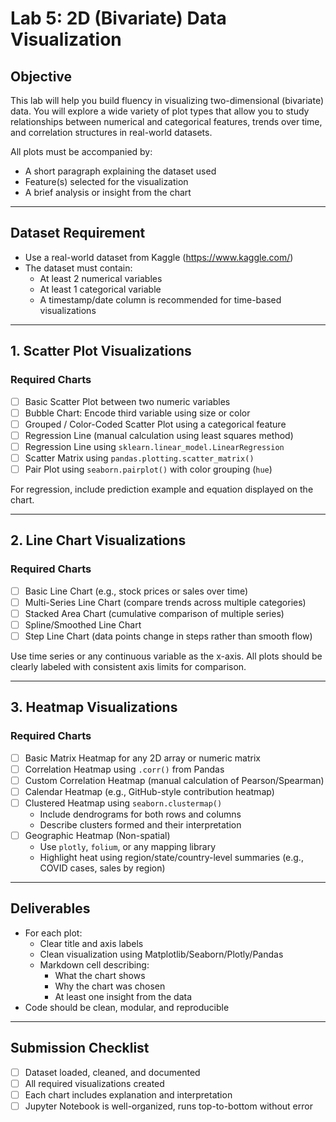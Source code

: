 # Lab 5: 2D (Bivariate) Data Visualization

## Objective

This lab will help you build fluency in visualizing two-dimensional (bivariate) data. You will explore a wide variety of plot types that allow you to study relationships between numerical and categorical features, trends over time, and correlation structures in real-world datasets.

All plots must be accompanied by:

- A short paragraph explaining the dataset used
- Feature(s) selected for the visualization
- A brief analysis or insight from the chart

---

## Dataset Requirement

- Use a real-world dataset from Kaggle (https://www.kaggle.com/)
- The dataset must contain:
  - At least 2 numerical variables
  - At least 1 categorical variable
  - A timestamp/date column is recommended for time-based visualizations

---

## 1. Scatter Plot Visualizations

### Required Charts

- [ ] Basic Scatter Plot between two numeric variables
- [ ] Bubble Chart: Encode third variable using size or color
- [ ] Grouped / Color-Coded Scatter Plot using a categorical feature
- [ ] Regression Line (manual calculation using least squares method)
- [ ] Regression Line using `sklearn.linear_model.LinearRegression`
- [ ] Scatter Matrix using `pandas.plotting.scatter_matrix()`
- [ ] Pair Plot using `seaborn.pairplot()` with color grouping (`hue`)

For regression, include prediction example and equation displayed on the chart.

---

## 2. Line Chart Visualizations

### Required Charts

- [ ] Basic Line Chart (e.g., stock prices or sales over time)
- [ ] Multi-Series Line Chart (compare trends across multiple categories)
- [ ] Stacked Area Chart (cumulative comparison of multiple series)
- [ ] Spline/Smoothed Line Chart
- [ ] Step Line Chart (data points change in steps rather than smooth flow)

Use time series or any continuous variable as the x-axis. All plots should be clearly labeled with consistent axis limits for comparison.

---

## 3. Heatmap Visualizations

### Required Charts

- [ ] Basic Matrix Heatmap for any 2D array or numeric matrix
- [ ] Correlation Heatmap using `.corr()` from Pandas
- [ ] Custom Correlation Heatmap (manual calculation of Pearson/Spearman)
- [ ] Calendar Heatmap (e.g., GitHub-style contribution heatmap)
- [ ] Clustered Heatmap using `seaborn.clustermap()`
  - Include dendrograms for both rows and columns
  - Describe clusters formed and their interpretation
- [ ] Geographic Heatmap (Non-spatial)
  - Use `plotly`, `folium`, or any mapping library
  - Highlight heat using region/state/country-level summaries (e.g., COVID cases, sales by region)

---

## Deliverables

- For each plot:
  - Clear title and axis labels
  - Clean visualization using Matplotlib/Seaborn/Plotly/Pandas
  - Markdown cell describing:
    - What the chart shows
    - Why the chart was chosen
    - At least one insight from the data
- Code should be clean, modular, and reproducible

---

## Submission Checklist

- [ ] Dataset loaded, cleaned, and documented
- [ ] All required visualizations created
- [ ] Each chart includes explanation and interpretation
- [ ] Jupyter Notebook is well-organized, runs top-to-bottom without error
